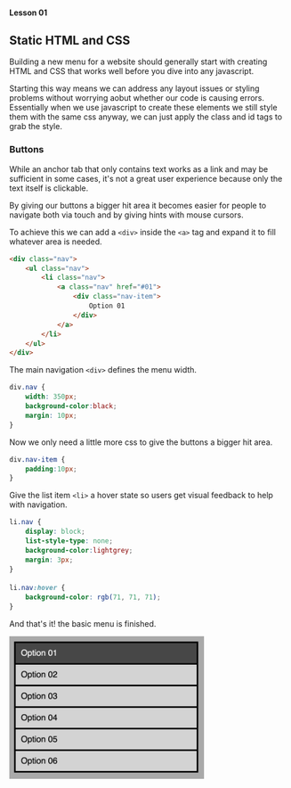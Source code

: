 #### Lesson 01
## Static HTML and CSS

Building a new menu for a website should generally start with creating HTML and CSS that works well before you dive into any javascript.  

Starting this way means we can address any layout issues or styling problems without worrying aobut whether our code is causing errors. Essentially when we use javascript to create these elements we still style them with the same css anyway, we can just apply the class and id tags to grab the style.



### Buttons

While an anchor tab that only contains text works as a link and may be sufficient in some cases, it's not a great user experience because only the text itself is clickable.  
  
By giving our buttons a bigger hit area it becomes easier for people to navigate both via touch and by giving hints with mouse cursors.  

To achieve this we can add a `<div>` inside the `<a>` tag and expand it to fill whatever area is needed.

```html
<div class="nav">
    <ul class="nav">
        <li class="nav">
            <a class="nav" href="#01">
                <div class="nav-item">
                    Option 01
                </div>
            </a>
        </li>
    </ul>
</div>
```

The main navigation `<div>` defines the menu width.
```css
div.nav {
    width: 350px;
    background-color:black;
    margin: 10px;
}
```
  
Now we only need a little more css to give the buttons a bigger hit area.  
```css
div.nav-item {
    padding:10px;
}
```

Give the list item `<li>` a hover state so users get visual feedback to help with navigation. 
```css
li.nav {
    display: block;
    list-style-type: none;
    background-color:lightgrey;
    margin: 3px;
}

li.nav:hover {
    background-color: rgb(71, 71, 71);
}
```

And that's it! the basic menu is finished.

<img src="docs/lesson-01-menu.png" style="width:350px" />